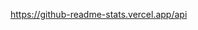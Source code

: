 https://github-readme-stats.vercel.app/api

<!---
ben-woodard/ben-woodard is a ✨ special ✨ repository because its `README.md` (this file) appears on your GitHub profile.
You can click the Preview link to take a look at your changes.
--->
